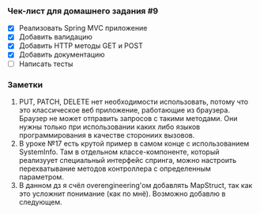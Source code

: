 ### Чек-лист для домашнего задания #9

- [x] Реализовать Spring MVC приложение 
- [x] Добавить валидацию
- [x] Добавить HTTP методы GET и POST
- [x] Добавить документацию
- [ ] Написать тесты

### Заметки
1. PUT, PATCH, DELETE нет необходимости использовать, потому что это классическое веб приложение, работающие из браузера. Браузер не может отправить запросов с такими
методами. Они нужны только при использовании каких либо языков программирования в качестве сторониих вызовов.
2. В уроке №17 есть крутой пример в самом конце с использованием SystemInfo. Там в отдельном классе-компоненте, который реализуует специальный интерфейс спринга, можно настроить перехватывание методов контроллера с определенным параметром.
3. В данном дз я счёл overengineering'ом добавлять MapStruct, так как это усложнит понимание (как по мнё). Возможно добавлю в следующем.